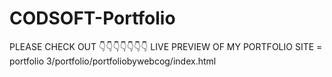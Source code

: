 # CODSOFT-Portfolio
PLEASE CHECK OUT 👇👇👇👇👇👇👇 LIVE PREVIEW OF MY PORTFOLIO SITE = portfolio 3/portfolio/portfoliobywebcog/index.html
